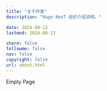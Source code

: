```yaml
---
title: "关于作者"
description: "Hugo NexT 组织介绍说明。"

date: 2024-08-12
lastmod: 2024-08-12

share: false
followme: false
nav: false
copyright: false
url: about.html
---
```


Empty Page